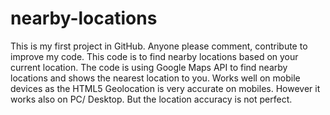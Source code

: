# nearby-locations
This is my first project in GitHub. Anyone please comment, contribute to improve my code. This code is to find nearby locations based on your current location. The code is using Google Maps API to find nearby locations and shows the nearest location to you. Works well on mobile devices as the HTML5 Geolocation is very accurate on mobiles. However it works also on PC/ Desktop. But the location accuracy is not perfect. 
